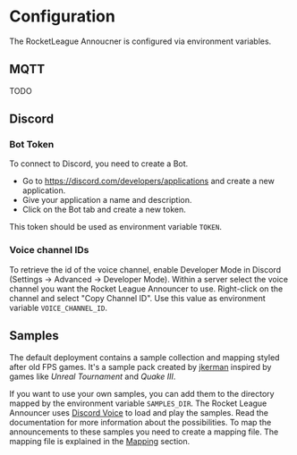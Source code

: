 # Configuration
The RocketLeague Annoucner is configured via environment variables.

## MQTT

TODO

## Discord

### Bot Token
To connect to Discord, you need to create a Bot. 
 * Go to https://discord.com/developers/applications and create a new application.
 * Give your application a name and description.
 * Click on the Bot tab and create a new token.

This token should be used as environment variable `TOKEN`.

### Voice channel IDs

To retrieve the id of the voice channel, enable
Developer Mode in Discord (Settings -> Advanced -> Developer Mode).
Within a server select the voice channel you want the Rocket 
League Announcer to use. Right-click on the channel and select 
"Copy Channel ID". Use this value as environment variable 
`VOICE_CHANNEL_ID`.



## Samples

The default deployment contains a sample collection and mapping 
styled after old FPS games. It's a sample pack created by 
[jkerman](https://freesound.org/people/jkerman/) inspired by games 
like _Unreal_ _Tournament_ and _Quake_ _III_.

If you want to use your own samples, you can add them
to the directory mapped by the environment variable `SAMPLES_DIR`.
The Rocket League Announcer uses [Discord Voice](https://github.com/Janoz-NL/discord-voice) 
to load and play the samples. Read the documentation for more information about the possibilities.
To map the announcements to these samples you need to create a mapping 
file. The mapping file is explained in the [Mapping](mapping.md) section.